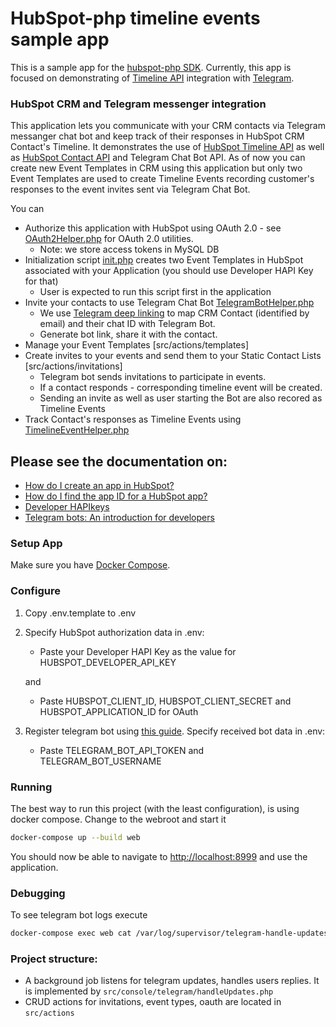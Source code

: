 # HubSpot-php timeline events sample app

This is a sample app for the [hubspot-php SDK](https://github.com/HubSpot/hubspot-api-php).
Currently, this app is focused on demonstrating of [Timeline API](https://developers.hubspot.com/docs/api/crm/extensions/timeline)
integration with [Telegram](https://telegram.org/).

### HubSpot CRM and Telegram messenger integration
This application lets you communicate with your CRM contacts via Telegram messanger chat bot and keep track of their responses in HubSpot CRM Contact's Timeline.
 It demonstrates the use of [HubSpot Timeline API](https://developers.hubspot.com/docs/api/crm/extensions/timeline) as well as [HubSpot Contact API](https://developers.hubspot.com/docs-beta/crm/contacts) and Telegram Chat Bot API. As of now you can create new Event Templates in CRM using this application but only two Event Templates are used to create Timeline Events recording customer's responses to the event invites sent via Telegram Chat Bot.

You can
- Authorize this application with HubSpot using OAuth 2.0 - see [OAuth2Helper.php](src/Helpers/OAuth2Helper.php) for OAuth 2.0 utilities.
  - Note: we store access tokens in MySQL DB
- Initialization script [init.php](src/actions/events/init.php) creates two Event Templates in HubSpot associated with your Application (you should use Developer HAPI Key for that)
  - User is expected to run this script first in the application
- Invite your contacts to use Telegram Chat Bot [TelegramBotHelper.php](src/Helpers/TelegramBotHelper.php)
  - We use [Telegram deep linking](https://core.telegram.org/bots#deep-linking) to map CRM Contact (identified by email) and their chat ID with Telegram Bot. 
  - Generate bot link, share it with the contact. 
- Manage your Event Templates [src/actions/templates] 
- Create invites to your events and send them to your Static Contact Lists [src/actions/invitations]
  - Telegram bot sends invitations to participate in events. 
  - If a contact responds  - corresponding timeline event will be created.
  - Sending an invite as well as user starting the Bot are also recored as Timeline Events
- Track Contact's responses as Timeline Events using [TimelineEventHelper.php](src/Helpers/TimelineEventHelper.php)

Please see the documentation on:
- 
- [How do I create an app in HubSpot?](https://developers.hubspot.com/docs-beta/creating-an-app)
- [How do I find the app ID for a HubSpot app?](https://developers.hubspot.com/docs/faq/how-do-i-find-the-app-id)
- [Developer HAPIkeys](https://developers.hubspot.com/docs/faq/developer-hapikeys)
- [Telegram bots: An introduction for developers](https://core.telegram.org/bots)

### Setup App

Make sure you have [Docker Compose](https://docs.docker.com/compose/).

### Configure

1. Copy .env.template to .env
2. Specify HubSpot authorization data in .env:

   - Paste your Developer HAPI Key as the value for HUBSPOT_DEVELOPER_API_KEY

   and

   - Paste HUBSPOT_CLIENT_ID, HUBSPOT_CLIENT_SECRET and HUBSPOT_APPLICATION_ID for OAuth
    
3. Register telegram bot using [this guide](https://core.telegram.org/bots). Specify received bot data in .env:
   
    - Paste TELEGRAM_BOT_API_TOKEN and TELEGRAM_BOT_USERNAME
    
### Running

The best way to run this project (with the least configuration), is using docker compose.  Change to the webroot and start it

```bash
docker-compose up --build web
```
You should now be able to navigate to [http://localhost:8999](http://localhost:8999) and use the application.

### Debugging

To see telegram bot logs execute

```bash
docker-compose exec web cat /var/log/supervisor/telegram-handle-updates-out.log
```

### Project structure:

- A background job listens for telegram updates, handles users replies. It is implemented by 
`src/console/telegram/handleUpdates.php`
- CRUD actions for invitations, event types, oauth are located in `src/actions`
